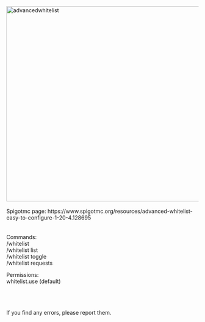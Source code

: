 <img width="1024" height="512" alt="advancedwhitelist" src="https://github.com/user-attachments/assets/35cac604-c3d4-4322-b801-ccab54dc60bc" />
<br/><br/>
Spigotmc page: https://www.spigotmc.org/resources/advanced-whitelist-easy-to-configure-1-20-4.128695
<br/><br/><br/>
Commands:<br/>
/whitelist <add/remove> <Player><br/>
/whitelist list<br/>
/whitelist toggle<br/>
/whitelist requests<br/>

Permissions:<br/>
whitelist.use (default)<br/>

<br/><br/><br/>
If you find any errors, please report them.
